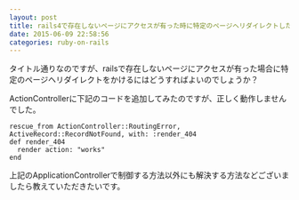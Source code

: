 ```yaml
---
layout: post
title: rails4で存在しないページにアクセスが有った時に特定のページヘリダイレクトしたい。
date: 2015-06-09 22:58:56
categories: ruby-on-rails
---
```

<p>タイトル通りなのですが、railsで存在しないページにアクセスが有った場合に特定のページヘリダイレクトをかけるにはどうすればよいのでしょうか？</p>

<p>ActionControllerに下記のコードを追加してみたのですが、正しく動作しませんでした。</p>

```
rescue_from ActionController::RoutingError, ActiveRecord::RecordNotFound, with: :render_404
def render_404
  render action: "works"
end  
```

<p>上記のApplicationControllerで制御する方法以外にも解決する方法などございましたら教えていただきたいです。</p>
